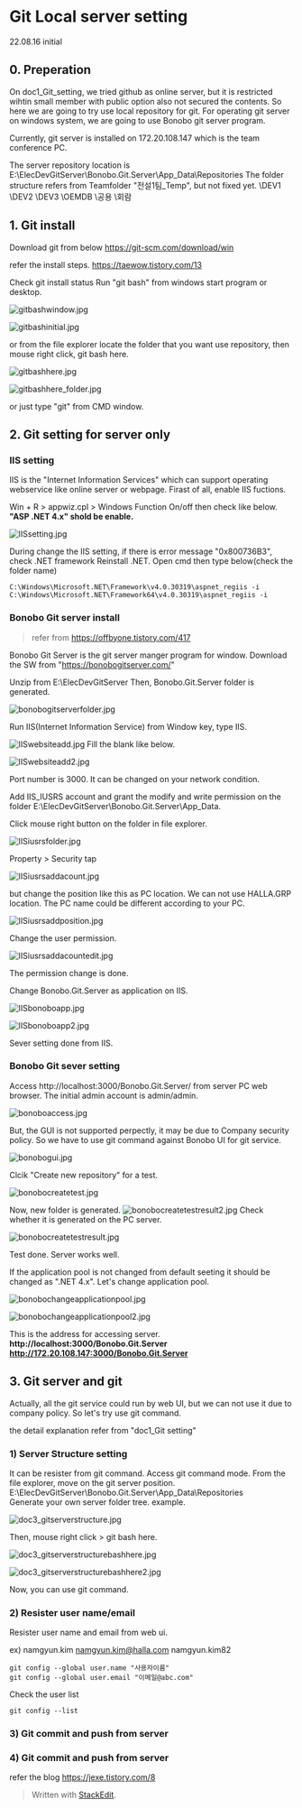 ﻿# Git Local server setting

22.08.16 initial

## 0. Preperation

On doc1_Git_setting, we tried github as online server, but it is restricted wihtin small member with public option also not secured the contents.
So here we are going to try use  local repository for git.
For operating git server on windows system, we are going to use Bonobo git server program. 

Currently, git server is installed on 172.20.108.147 which is the team conference PC.

The server repository location is E:\ElecDevGitServer\Bonobo.Git.Server\App_Data\Repositories
The folder structure refers from Teamfolder "전설1팀_Temp", but not fixed yet.
\DEV1
\DEV2
\DEV3
\OEMDB
\공용
\회람



## 1. Git install

Download git from below
https://git-scm.com/download/win

refer the install steps.
https://taewow.tistory.com/13

Check git install status
Run "git bash" from windows start program or desktop.

![gitbashwindow.jpg](https://github.com/epsEMC/epsEMC/blob/main/imageTemp/doc3_gitbashwindow.jpg?raw=true)

![ gitbashinitial.jpg](https://github.com/epsEMC/epsEMC/blob/main/imageTemp/doc3_gitbashinitial.jpg?raw=true)

or from the file explorer locate the folder that you want use repository, then mouse right click, git bash here.


![gitbashhere.jpg](https://github.com/epsEMC/epsEMC/blob/main/imageTemp/doc3_gitbashhere.jpg?raw=true)

![gitbashhere_folder.jpg](https://github.com/epsEMC/epsEMC/blob/main/imageTemp/doc3_gitbashhere_folder.jpg?raw=true)


or just type "git" from CMD window.


## 2. Git setting for server only

### IIS setting

IIS is the "Internet Information Services" which can support operating webservice like online server or webpage. 
Firast of all, enable IIS fuctions.

Win + R > appwiz.cpl > Windows Function On/off
then check like below.  **"ASP .NET 4.x" shold be enable.**

![IISsetting.jpg](https://github.com/epsEMC/epsEMC/blob/main/imageTemp/doc3_IISsetting.jpg?raw=true)

During change the IIS setting, if there is error message "0x800736B3", check .NET framework 
Reinstall .NET.
Open cmd then type below(check the folder name)
```
C:\Windows\Microsoft.NET\Framework\v4.0.30319\aspnet_regiis -i C:\Windows\Microsoft.NET\Framework64\v4.0.30319\aspnet_regiis -i
```

### Bonobo Git server install

> refer from  https://offbyone.tistory.com/417

Bonobo Git Server is the git server manger program for window. 
Download the SW from "https://bonobogitserver.com/"

Unzip from E:\ElecDevGitServer
Then, Bonobo.Git.Server folder is generated.

![bonobogitserverfolder.jpg](https://github.com/epsEMC/epsEMC/blob/main/imageTemp/doc3_bonobogitserverfolder.jpg?raw=true)

Run IIS(Internet Information Service) from Window key, type IIS.

![IISwebsiteadd.jpg](https://github.com/epsEMC/epsEMC/blob/main/imageTemp/doc3_IISwebsiteadd.jpg?raw=true)
Fill the blank like below.

![IISwebsiteadd2.jpg](https://github.com/epsEMC/epsEMC/blob/main/imageTemp/doc3_IISwebsiteadd2.jpg?raw=true)

Port number is 3000. It can be changed on your network condition.

Add IIS_IUSRS account and grant the modify and write permission on the folder E:\ElecDevGitServer\Bonobo.Git.Server\App_Data\.

Click mouse right button on the folder in file explorer.

![IISiusrsfolder.jpg](https://github.com/epsEMC/epsEMC/blob/main/imageTemp/doc3_IISiusrsfolder.jpg?raw=true)

Property > Security tap

![IISiusrsaddacount.jpg](https://github.com/epsEMC/epsEMC/blob/main/imageTemp/doc3_IISiusrsaddacount.jpg?raw=true)

but change the position like this as PC location. We can not use HALLA.GRP location. The PC name could be different according to your PC.

![IISiusrsaddposition.jpg](https://github.com/epsEMC/epsEMC/blob/main/imageTemp/doc3_IISiusrsaddposition.jpg?raw=true)

Change the user permission.

![IISiusrsaddacountedit.jpg](https://github.com/epsEMC/epsEMC/blob/main/imageTemp/doc3_IISiusrsaddacountedit.jpg?raw=true)

The permission change is done. 

Change Bonobo.Git.Server as application on IIS.

![IISbonoboapp.jpg](https://github.com/epsEMC/epsEMC/blob/main/imageTemp/doc3_IISbonoboapp.jpg?raw=true)

![IISbonoboapp2.jpg](https://github.com/epsEMC/epsEMC/blob/main/imageTemp/doc3_IISbonoboapp2.jpg?raw=true)

Sever setting done from IIS.
### Bonobo Git sever setting

Access http://localhost:3000/Bonobo.Git.Server/ from server PC web browser.
The initial admin account is admin/admin.
 
![bonoboaccess.jpg](https://github.com/epsEMC/epsEMC/blob/main/imageTemp/doc3_bonoboaccess.jpg?raw=true)

But, the GUI is not supported perpectly, it may be due to Company security policy. So we have to use git command against Bonobo UI for git service.

![bonobogui.jpg](https://github.com/epsEMC/epsEMC/blob/main/imageTemp/doc3_bonobogui.jpg?raw=true)

Clcik "Create new repository" for a test.

![bonobocreatetest.jpg](https://github.com/epsEMC/epsEMC/blob/main/imageTemp/doc3_bonobocreatetest.jpg?raw=true)

Now, new folder is generated.
![bonobocreatetestresult2.jpg](https://github.com/epsEMC/epsEMC/blob/main/imageTemp/doc3_bonobocreatetestresult2.jpg?raw=true)
Check whether it is generated on the PC server.

![bonobocreatetestresult.jpg](https://github.com/epsEMC/epsEMC/blob/main/imageTemp/doc3_bonobocreatetestresult.jpg?raw=true)

Test done. Server works well.

If the application pool is not changed from default seeting it should be changed as ".NET 4.x". Let's change application pool.

![bonobochangeapplicationpool.jpg](https://github.com/epsEMC/epsEMC/blob/main/imageTemp/doc3_bonobochangeapplicationpool.jpg?raw=true)

![bonobochangeapplicationpool2.jpg](https://github.com/epsEMC/epsEMC/blob/main/imageTemp/doc3_bonobochangeapplicationpool2.jpg?raw=true)

This is the address for accessing server.
**http://localhost:3000/Bonobo.Git.Server**
**http://172.20.108.147:3000/Bonobo.Git.Server**


## 3. Git server and git

Actually, all the git service could run by web UI, but we can not use it due to company policy. So let's try use git command.

the detail explanation refer from "doc1_Git setting"
### 1) Server Structure setting

It can be resister from git command.
Access git command mode.
From the file explorer, move on the git server position.
E:\ElecDevGitServer\Bonobo.Git.Server\App_Data\Repositories\
Generate your own server folder tree.
example.

![doc3_gitserverstructure.jpg](https://github.com/epsEMC/epsEMC/blob/main/imageTemp/doc3_gitserverstructure.jpg?raw=true)


Then, mouse right click > git bash here. 

![doc3_gitserverstructurebashhere.jpg](https://github.com/epsEMC/epsEMC/blob/main/imageTemp/doc3_gitserverstructurebashhere.jpg?raw=true)

![doc3_gitserverstructurebashhere2.jpg](https://github.com/epsEMC/epsEMC/blob/main/imageTemp/doc3_gitserverstructurebashhere2.jpg?raw=true)

Now, you can use git command.


### 2) Resister user name/email

Resister user name and email from web ui.

ex)
namgyun.kim
namgyun.kim@halla.com
namgyun.kim82

```
git config --global user.name "사용자이름"
git config --global user.email "이메일@abc.com"
```

Check the user list
```
git config --list
```

### 3) Git commit and push from server
### 4) Git commit and push from server

refer the blog
https://jexe.tistory.com/8



> Written with [StackEdit](https://stackedit.io/).
